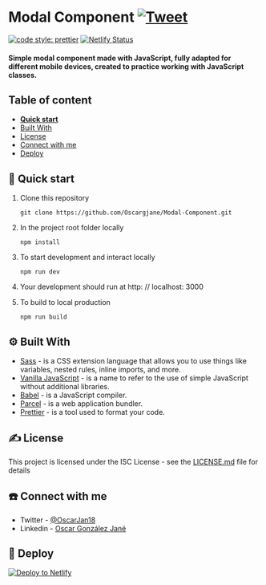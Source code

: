 # Modal Component [![Tweet](https://img.shields.io/twitter/url/http/shields.io.svg?style=social)](https://twitter.com/intent/tweet?text=Check%20out%20this%20cool%20project&url=https://github.com/Cool/Project&hashtags=project,opensource)

[![code style: prettier](https://img.shields.io/badge/code_style-prettier-ff69b4.svg?style=flat-square)](https://github.com/prettier/prettier) [![Netlify Status](https://api.netlify.com/api/v1/badges/4bea8605-3f78-4656-bea7-b77b5311b191/deploy-status)](https://app.netlify.com/sites/modal-component/deploys)

#### Simple modal component made with JavaScript, fully adapted for different mobile devices, created to practice working with JavaScript classes.

## Table of content

- [**Quick start**](#-quick-start)
- [Built With](#%EF%B8%8F-built-with)
- [License](#%EF%B8%8F-license)
- [Connect with me](#%EF%B8%8F-connect-with-me)
- [Deploy](#-deploy)

## 🚀 Quick start

1. Clone this repository

   ```console
   git clone https://github.com/Oscargjane/Modal-Component.git
   ```

1. In the project root folder locally
   ```console
   npm install
   ```
1. To start development and interact locally
   ```console
   npm run dev
   ```
1. Your development should run at http: // localhost: 3000
1. To build to local production
   ```console
   npm run build
   ```

## ⚙️ Built With

- [Sass](https://sass-lang.com/) - is a CSS extension language that allows you to use things like variables, nested rules, inline imports, and more.
- [Vanilla JavaScript](https://developer.mozilla.org/es/docs/Web/JavaScript) - is a name to refer to the use of simple JavaScript without additional libraries.
- [Babel](https://babeljs.io/) - is a JavaScript compiler.
- [Parcel](https://parceljs.org/) - is a web application bundler.
- [Prettier](https://prettier.io/) - is a tool used to format your code.

## ✍️ License

This project is licensed under the ISC License - see the [LICENSE.md](https://github.com/Oscargjane/Modal-Component/blob/master/LICENSE.md) file for details

## ☎️ Connect with me

- Twitter - [@OscarJan18](https://twitter.com/OscarJan18 "My Twitter Account")
- Linkedin - [Oscar González Jané](https://www.linkedin.com/in/oscar-jane-frontend-developer/ "My Linkedin Account")

## 💫 Deploy

[![Deploy to Netlify](https://www.netlify.com/img/deploy/button.svg)](https://app.netlify.com/start/deploy?repository=https://github.com)
